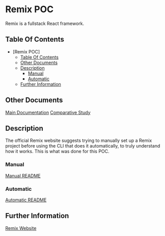 # Remix POC

Remix is a fullstack React framework.

## Table Of Contents

- [Remix POC]
    - [Table Of Contents](#table-of-contents)
    - [Other Documents](#other-documents)
    - [Description](#description)
        - [Manual](#manual)
        - [Automatic](#automatic)
    - [Further Information](#further-information)

## Other Documents

[Main Documentation](../../../README.md)
[Comparative Study](../README.md)

## Description

The official Remix website suggests trying to manually set up a Remix project before using the CLI that does it automatically, to truly understand how it works. This is what was done for this POC.

### Manual

[Manual README](./project/manual/README.md)

### Automatic

[Automatic README](./project/automatic/README.md)

## Further Information

[Remix Website](https://remix.run/)
